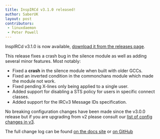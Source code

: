 ```yaml
---
title: InspIRCd v3.1.0 released!
author: SaberUK
layout: post
contributors:
 - linuxdaemon
 - Peter Powell
---
```


InspIRCd v3.1.0 is now available, [download it from the releases page](https://github.com/inspircd/inspircd/releases).

This release fixes a crash bug in the silence module as well as adding several minor features. Most notably:

- Fixed a **crash** in the silence module when built with older GCCs.
- Fixed an inverted condition in the commonchans module which made the module not work.
- Fixed pending X-lines only being applied to a single user.
- Added support for disabling a STS policy for users in specific connect classes.
- Added support for the IRCv3 Message IDs specification.

No breaking configuration changes have been made since the v3.0.0 release but if you are upgrading from v2 please consult our [list of config changes in v3](https://docs.inspircd.org/3/configuration-changes).

<!--more-->

The full change log can be found [on the docs site](https://docs.inspircd.org/3/change-log/#inspircd-310) or [on GitHub](https://github.com/inspircd/inspircd/compare/v3.0.1...v3.1.0)
